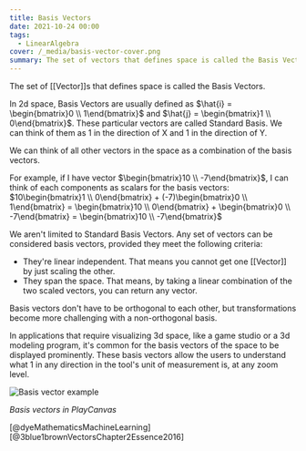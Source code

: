 ```yaml
---
title: Basis Vectors
date: 2021-10-24 00:00
tags:
  - LinearAlgebra
cover: /_media/basis-vector-cover.png
summary: The set of vectors that defines space is called the Basis Vectors.
---
```


The set of [[Vector]]s that defines space is called the Basis Vectors.

In 2d space, Basis Vectors are usually defined as $\hat{i} = \begin{bmatrix}0 \\ 1\end{bmatrix}$ and $\hat{j} = \begin{bmatrix}1 \\ 0\end{bmatrix}$. These particular vectors are called Standard Basis. We can think of them as 1 in the direction of X and 1 in the direction of Y.

We can think of all other vectors in the space as a combination of the basis vectors.

For example, if I have vector $\begin{bmatrix}10 \\ -7\end{bmatrix}$, I can think of each components as scalars for the basis vectors: $10\begin{bmatrix}1 \\ 0\end{bmatrix} + (-7)\begin{bmatrix}0 \\ 1\end{bmatrix} = \begin{bmatrix}10 \\ 0\end{bmatrix} + \begin{bmatrix}0 \\ -7\end{bmatrix} = \begin{bmatrix}10 \\ -7\end{bmatrix}$

We aren't limited to Standard Basis Vectors. Any set of vectors can be considered basis vectors, provided they meet the following criteria:

* They're linear independent. That means you cannot get one [[Vector]] by just scaling the other.
* They span the space. That means, by taking a linear combination of the two scaled vectors, you can return any vector.

Basis vectors don't have to be orthogonal to each other, but transformations become more challenging with a non-orthogonal basis.

In applications that require visualizing 3d space, like a game studio or a 3d modeling program, it's common for the basis vectors of the space to be displayed prominently. These basis vectors allow the users to understand what 1 in any direction in the tool's unit of measurement is, at any zoom level.

![Basis vector example](/_media/basis-vectors-playcanvas.png)

*Basis vectors in PlayCanvas*

[@dyeMathematicsMachineLearning]
[@3blue1brownVectorsChapter2Essence2016]